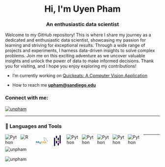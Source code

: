 
<h1 align="center">Hi, I'm Uyen Pham</h1>
<h3 align="center">An enthusiastic data scientist</h3>
Welcome to my GitHub repository! This is where I share my journey as a dedicated and enthusiastic data scientist, showcasing my passion for learning and striving for exceptional results. Through a wide range of projects and experiments, I harness data-driven insights to solve complex problems. Join me on this exciting adventure as we uncover valuable insights and unlock the power of data to make informed decisions. Thank you for visiting, and I hope you enjoy exploring my contributions!

- I’m currently working on [Quickeats: A Computer Vision Application](https://github.com/ivan-usd/usd-capstone)

- How to reach me **upham@sandiego.edu**

<h3 align="left">Connect with me:</h3>
<p align="left">
<a href="[https://www.linkedin.com/in/uyen-n-pham-9715379a/" target="blank"><img align="center" src="https://raw.githubusercontent.com/rahuldkjain/github-profile-readme-generator/master/src/images/icons/Social/linked-in-alt.svg" alt="unpham" height="30" width="40" /></a>
</p>

---

### 🧰 Languages and Tools

<img align="left" alt="Python" width="40px" style="padding-right:10px;" src="https://cdn.jsdelivr.net/gh/devicons/devicon/icons/python/python-plain.svg" />
<img align="left" alt="R" width="40px" style="padding-right:10px;" src="https://cdn.jsdelivr.net/gh/devicons/devicon/icons/r/r-plain.svg" />
<img align="left" alt="Python" width="40px" style="padding-right:10px;" src="https://raw.githubusercontent.com/devicons/devicon/master/icons/mysql/mysql-original-wordmark.svg" alt="mysql" width="40" height="40"/>
<img align="left" alt="Python" width="40px" style="padding-right:10px;" src="https://raw.githubusercontent.com/devicons/devicon/2ae2a900d2f041da66e950e4d48052658d850630/icons/pandas/pandas-original.svg" alt="pandas" width="40" height="40"/>
<img align="left" alt="Python" width="40px" style="padding-right:10px;" src="https://seaborn.pydata.org/_images/logo-mark-lightbg.svg" alt="seaborn" width="40" height="40"/>
<img align="left" alt="Python" width="40px" style="padding-right:10px;" src="https://www.vectorlogo.zone/logos/opencv/opencv-icon.svg" alt="opencv" width="40" height="40"/>
<img align="left" alt="Python" width="40px" style="padding-right:10px;" src="https://upload.wikimedia.org/wikipedia/commons/0/05/Scikit_learn_logo_small.svg" alt="scikit_learn" width="40" height="40"/>
<img align="left" alt="Python" width="40px" style="padding-right:10px;" src="https://www.vectorlogo.zone/logos/pytorch/pytorch-icon.svg" alt="pytorch" width="40" height="40"/>
<img align="left" alt="Python" width="40px" style="padding-right:10px;" src="https://www.vectorlogo.zone/logos/tensorflow/tensorflow-icon.svg" alt="tensorflow" width="40" height="40"/> 


---


<p align="left"> <img src="https://komarev.com/ghpvc/?username=ivan-usd&label=Profile%20views&color=0e75b6&style=flat" alt="unpham" /> </p>
<p><img align="center" src="https://github-readme-streak-stats.herokuapp.com/?user=ivan-usd&" alt="unpham" /></p>


